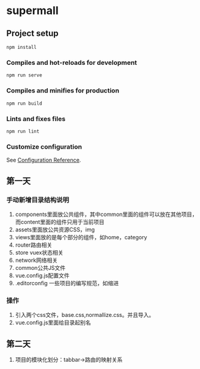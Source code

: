 # supermall

## Project setup
```
npm install
```

### Compiles and hot-reloads for development
```
npm run serve
```

### Compiles and minifies for production
```
npm run build
```

### Lints and fixes files
```
npm run lint
```

### Customize configuration
See [Configuration Reference](https://cli.vuejs.org/config/).



## 第一天

### 手动新增目录结构说明
1. components里面放公共组件，其中common里面的组件可以放在其他项目，而content里面的组件只用于当前项目
2. assets里面放公共资源CSS，img
3. views里面放的是每个部分的组件，如home，category
4. router路由相关
5. store vuex状态相关
6. network网络相关
7. common公共JS文件
8. vue.config.js配置文件
9. .editorconfig 一些项目的编写规范，如缩进

### 操作
1. 引入两个css文件，base.css,normallize.css。并且导入。
2. vue.config.js里面给目录起别名


## 第二天
1. 项目的模块化划分：tabbar->路由的映射关系